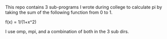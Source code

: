This repo contains 3 sub-programs I wrote during college to calculate pi by
taking the sum of the following function from 0 to 1.

f(x) = 1/(1+x^2)

I use omp, mpi, and a combination of both in the 3 sub dirs.

